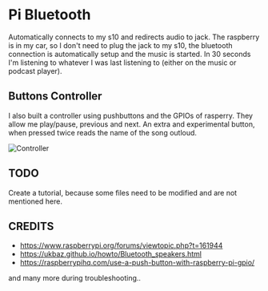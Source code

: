 # Pi Bluetooth

Automatically connects to my s10 and redirects audio to jack. 
The raspberry is in my car, so I don't need to plug the jack to my s10, the bluetooth connection is automatically setup and the music is started.
In 30 seconds I'm listening to whatever I was last listening to (either on the music or podcast player).

## Buttons Controller 

I also built a controller using pushbuttons and the GPIOs of rasperry. They allow me play/pause, previous and next. An extra and experimental button, when pressed twice reads the name of the song outloud.


![Controller](https://i.ibb.co/q7BX9Pn/image.png "Controller")


## TODO
Create a tutorial, because some files need to be modified and are not mentioned here.


## CREDITS

* https://www.raspberrypi.org/forums/viewtopic.php?t=161944
* https://ukbaz.github.io/howto/Bluetooth_speakers.html
* https://raspberrypihq.com/use-a-push-button-with-raspberry-pi-gpio/

and many more during troubleshooting..
